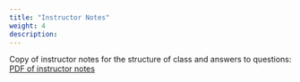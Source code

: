 ```yaml
---
title: "Instructor Notes"
weight: 4
description:
---
```

Copy of instructor notes for the structure of class and answers to questions:
[PDF of instructor notes](./Phenology.pdf)

